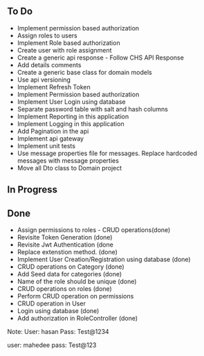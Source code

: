 ## To Do
- Implement permission based authorization
- Assign roles to users
- Implement Role based authorization
- Create user with role assignment
- Create a generic api response - Follow CHS API Response
- Add details comments
- Create a generic base class for domain models
- Use api versioning
- Implement Refresh Token
- Implement Permission based authorization
- Implement User Login using database
- Separate password table with salt and hash columns
- Implement Reporting in this application
- Implement Logging in this application
- Add Pagination in the api 
- Implement api gateway
- Implement unit tests
- Use message properties file for messages. Replace hardcoded messages with message properties
- Move all Dto class to Domain project


## In Progress
	

## Done
- Assign permissions to roles - CRUD operations(done)
- Revisite Token Generation (done)
- Revisite Jwt Authentication (done
- Replace extenstion method. (done)
- Implement User Creation/Registration using database (done)
- CRUD operations on Category (done)
- Add Seed data for categories (done)
- Name of the role should be unique (done)
- CRUD operations on roles (done)
- Perform CRUD operation on permissions
- CRUD operation in User
- Login using database (done)
- Add authorization in RoleController (done)

Note:
User: hasan
Pass: Test@1234

user: mahedee
pass: Test@123
